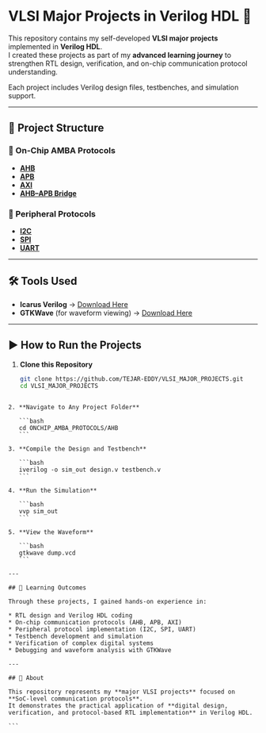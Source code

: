 
# VLSI Major Projects in Verilog HDL 🚀  

This repository contains my self-developed **VLSI major projects** implemented in **Verilog HDL**.  
I created these projects as part of my **advanced learning journey** to strengthen RTL design, verification, and on-chip communication protocol understanding.  

Each project includes Verilog design files, testbenches, and simulation support.

---

## 📂 Project Structure

### 🔹 On-Chip AMBA Protocols
- **[AHB](./ONCHIP_AMBA_PROTOCOLS/AHB)**  
- **[APB](./ONCHIP_AMBA_PROTOCOLS/APB)**  
- **[AXI](./ONCHIP_AMBA_PROTOCOLS/AXI)**  
- **[AHB–APB Bridge](./ONCHIP_AMBA_PROTOCOLS/AHB_APB_BRIDGE)**  

### 🔹 Peripheral Protocols
- **[I2C](./PERIPHERAL_PROTOCOLS/I2C)**  
- **[SPI](./PERIPHERAL_PROTOCOLS/SPI)**  
- **[UART](./PERIPHERAL_PROTOCOLS/UART)**  

---

## 🛠️ Tools Used
- **Icarus Verilog** → [Download Here](https://steveicarus.github.io/iverilog/)  
- **GTKWave** (for waveform viewing) → [Download Here](http://gtkwave.sourceforge.net/)  

---

## ▶️ How to Run the Projects

1. **Clone this Repository**
   ```bash
   git clone https://github.com/TEJAR-EDDY/VLSI_MAJOR_PROJECTS.git
   cd VLSI_MAJOR_PROJECTS
````

2. **Navigate to Any Project Folder**

   ```bash
   cd ONCHIP_AMBA_PROTOCOLS/AHB
   ```

3. **Compile the Design and Testbench**

   ```bash
   iverilog -o sim_out design.v testbench.v
   ```

4. **Run the Simulation**

   ```bash
   vvp sim_out
   ```

5. **View the Waveform**

   ```bash
   gtkwave dump.vcd
   ```

---

## 📖 Learning Outcomes

Through these projects, I gained hands-on experience in:

* RTL design and Verilog HDL coding
* On-chip communication protocols (AHB, APB, AXI)
* Peripheral protocol implementation (I2C, SPI, UART)
* Testbench development and simulation
* Verification of complex digital systems
* Debugging and waveform analysis with GTKWave

---

## 🌟 About

This repository represents my **major VLSI projects** focused on **SoC-level communication protocols**.
It demonstrates the practical application of **digital design, verification, and protocol-based RTL implementation** in Verilog HDL.

```
